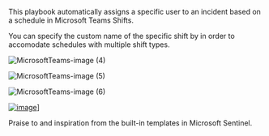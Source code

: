 This playbook automatically assigns a specific user to an incident based on a schedule in Microsoft Teams Shifts.

You can specify the custom name of the specific shift by in order to accomodate schedules with multiple shift types.

![MicrosoftTeams-image (4)](https://user-images.githubusercontent.com/71527532/221388403-6eedec40-fd2c-41ab-981f-bac1a8f9575f.png)

![MicrosoftTeams-image (5)](https://user-images.githubusercontent.com/71527532/221388407-cc369357-f138-4b3b-963e-592819858c90.png)

![MicrosoftTeams-image (6)](https://user-images.githubusercontent.com/71527532/221388409-a5778886-f3b6-4210-9924-dfca2330985f.png)


[![image](https://user-images.githubusercontent.com/71527532/221388116-3dfff954-fe6a-47ed-af08-13d7d4486c7b.png)](https://portal.azure.com/#create/Microsoft.Template/uri/[https://raw.githubusercontent.com/Sp0kane/MicrosoftSentinel/main/Playbooks/updatetrigger-notifyOwner/azuredeploy.json)]


Praise to and inspiration from the built-in templates in Microsoft Sentinel.
